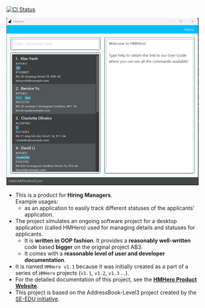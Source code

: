 [![CI Status](https://github.com/AY2223S2-CS2103T-W14-4/tp/workflows/Java%20CI/badge.svg)](https://github.com/AY2223S2-CS2103T-W14-4/tp/)

![Ui](docs/images/Ui.png)

* This is a product for **Hiring Managers**.<br>
  Example usages:
  * as an application to easily track different statuses of the applicants' application.
* The project simulates an ongoing software project for a desktop application (called HMHero) used for managing details and statuses for applicants.
  * It is **written in OOP fashion**. It provides a **reasonably well-written** code based **bigger** on the original project AB3.
  * It comes with a **reasonable level of user and developer documentation**.
* It is named `HMHero v1.1` because it was initially created as a part of a series of `HMHero` projects (`v1.1`, `v1.2`, `v1.3` ...).
* For the detailed documentation of this project, see the **[HMHero Product Website](https://ay2223s2-cs2103t-w14-4.github.io/tp/)**.
* This project is based on the AddressBook-Level3 project created by the [SE-EDU initiative](https://se-education.org#https://se-education.org/#contributing).
